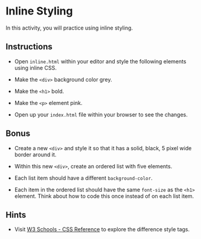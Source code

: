 # Inline Styling

In this activity, you will practice using inline styling.

## Instructions

- Open `inline.html` within your editor and style the following elements using inline CSS.

- Make the `<div>` background color grey.

- Make the `<h1>` bold.

- Make the `<p>` element pink.

- Open up your `index.html` file within your browser to see the changes.

## Bonus

- Create a new `<div>` and style it so that it has a solid, black, 5 pixel wide border around it.

- Within this new `<div>`, create an ordered list with five elements.

- Each list item should have a different `background-color`.

- Each item in the ordered list should have the same `font-size` as the `<h1>` element. Think about how to code this once instead of on each list item.

## Hints

- Visit [W3 Schools - CSS Reference](https://www.w3schools.com/cssref/default.asp) to explore the difference style tags.
